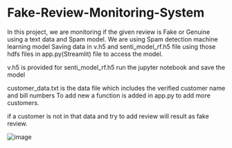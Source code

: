 # Fake-Review-Monitoring-System
In this project, we are monitoring if the given review is Fake or Genuine using a text data and Spam model.
We are using Spam detection machine learning model 
Saving data in v.h5 and senti_model_rf.h5 file using those hdfs files in app.py(Streamlit) file to access the model.

v.h5 is provided for senti_model_rf.h5 run the jupyter notebook and save the model 

customer_data.txt is the data file which includes the verified customer name and bill numbers
To add new a function is added in app.py to add more customers.

if a customer is not in that data and try to add review will result as fake review.

![image](https://github.com/user-attachments/assets/20b75978-20de-436b-8d3b-36843660d9ab)
